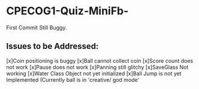 # CPECOG1-Quiz-MiniFb-

First Commit Still Buggy. 

## Issues to be Addressed:
[x]Coin positioning is buggy
[x]Ball cannot collect coin
[x]Score count does not work
[x]Pause does not work
[x]Panning still glitchy
[x]SaveGlass Not working
[x]Water Class Object not yet initialized
[x]Ball Jump is not yet Implemented (Currently ball is in 'creative/ god mode'
